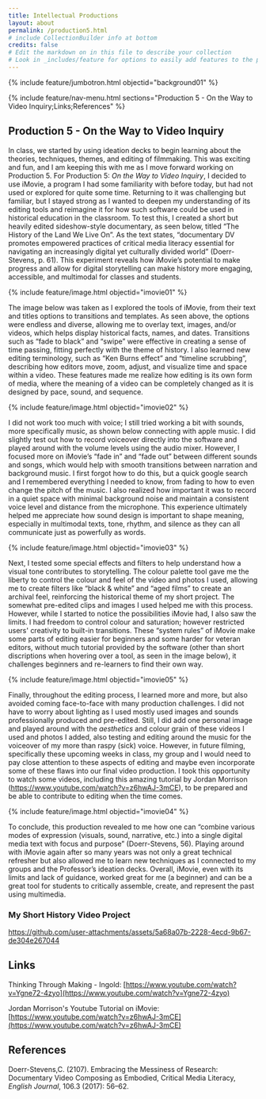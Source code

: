```yaml
---
title: Intellectual Productions
layout: about
permalink: /production5.html
# include CollectionBuilder info at bottom
credits: false
# Edit the markdown on in this file to describe your collection
# Look in _includes/feature for options to easily add features to the page
---
```


{% include feature/jumbotron.html objectid="background01" %}

{% include feature/nav-menu.html sections="Production 5 - On the Way to Video Inquiry;Links;References" %}

## Production 5 - On the Way to Video Inquiry

In class, we started by using ideation decks to begin learning about the theories, techniques, themes, and editing of filmmaking. This was exciting and fun, and I am keeping this with me as I move forward working on Production 5. For Production 5: *On the Way to Video Inquiry*, I decided to use iMovie, a program I had some familiarity with before today, but had not used or explored for quite some time. Returning to it was challenging but familiar, but I stayed strong as I wanted to deepen my understanding of its editing tools and reimagine it for how such software could be used in historical education in the classroom. To test this, I created a short but heavily edited sideshow-style documentary, as seen below, titled “The History of the Land We Live On”. As the text states, “documentary DV promotes empowered practices of critical media literacy essential for navigating an increasingly digital yet culturally divided world” (Doerr-Stevens, p. 61). This experiment reveals how iMovie’s potential to make progress and allow for digital storytelling can make history more engaging, accessible, and multimodal for classes and students. 

{% include feature/image.html objectid="imovie01" %}

The image below was taken as I explored the tools of iMovie, from their text and titles options to transitions and templates. As seen above, the options were endless and diverse, allowing me to overlay text, images, and/or videos, which helps display historical facts, names, and dates. Transitions such as “fade to black” and “swipe” were effective in creating a sense of time passing, fitting perfectly with the theme of history. I also learned new editing terminology, such as “Ken Burns effect” and “timeline scrubbing”, describing how editors move, zoom, adjust, and visualize time and space within a video. These features made me realize how editing is its own form of media, where the meaning of a video can be completely changed as it is designed by pace, sound, and sequence. 

{% include feature/image.html objectid="imovie02" %}

I did not work too much with voice; I still tried working a bit with sounds, more specifically music, as shown below connecting with apple music. I did slightly test out how to record voiceover directly into the software and played around with the volume levels using the audio mixer. However, I focused more on iMovie’s “fade in” and “fade out” between different sounds and songs, which would help with smooth transitions between narration and background music. I first forgot how to do this, but a quick google search and I remembered everything I needed to know, from fading to how to even change the pitch of the music. I also realized how important it was to record in a quiet space with minimal background noise and maintain a consistent voice level and distance from the microphone. This experience ultimately helped me appreciate how sound design is important to shape meaning, especially in multimodal texts, tone, rhythm, and silence as they can all communicate just as powerfully as words. 

{% include feature/image.html objectid="imovie03" %}

Next, I tested some special effects and filters to help understand how a visual tone contributes to storytelling. The colour palette tool gave me the liberty to control the colour and feel of the video and photos I used, allowing me to create filters like “black & white” and “aged films” to create an archival feel, reinforcing the historical theme of my short project. The somewhat pre-edited clips and images I used helped me with this process. However, while I started to notice the possibilities iMovie had, I also saw the limits. I had freedom to control colour and saturation; however restricted users' creativity to built-in transitions. These “system rules” of iMovie make some parts of editing easier for beginners and some harder for veteran editors, without much tutorial provided by the software (other than short discriptions when hovering over a tool, as seen in the image below), it challenges beginners and re-learners to find their own way. 

{% include feature/image.html objectid="imovie05" %}

Finally, throughout the editing process, I learned more and more, but also avoided coming face-to-face with many production challenges. I did not have to worry about lighting as I used mostly used images and sounds professionally produced and pre-edited. Still, I did add one personal image and played around with the *aesthetics* and colour grain of these videos I used and photos I added, also testing and editing around the music for the voiceover of my more than raspy (sick) voice. However, in future filming, specifically these upcoming weeks in class, my group and I would need to pay close attention to these aspects of editing and maybe even incorporate some of these flaws into our final video production. I took this opportunity to watch some videos, including this amazing tutorial by Jordan Morrison (https://www.youtube.com/watch?v=z6hwAJ-3mCE), to be prepared and be able to contribute to editing when the time comes. 

{% include feature/image.html objectid="imovie04" %}

To conclude, this production revealed to me how one can “combine various modes of expression (visuals, sound, narrative, etc.) into a single digital media text with focus and purpose” (Doerr-Stevens, 56). Playing around with iMovie again after so many years was not only a great technical refresher but also allowed me to learn new techniques as I connected to my groups and the Professor’s ideation decks. Overall, iMovie, even with its limits and lack of guidance, worked great for me (a beginner) and can be a great tool for students to critically assemble, create, and represent the past using multimedia.


### My Short History Video Project



https://github.com/user-attachments/assets/5a68a07b-2228-4ecd-9b67-de304e267044



## Links

Thinking Through Making - Ingold: [https://www.youtube.com/watch?v=Ygne72-4zyo](https://www.youtube.com/watch?v=Ygne72-4zyo)

Jordan Morrison's Youtube Tutorial on iMovie: [https://www.youtube.com/watch?v=z6hwAJ-3mCE](https://www.youtube.com/watch?v=z6hwAJ-3mCE)

## References

Doerr-Stevens,C. (2107). Embracing the Messiness of Research: Documentary Video Composing as Embodied, Critical Media Literacy, *English Journal*, 106.3 (2017): 56–62. 


